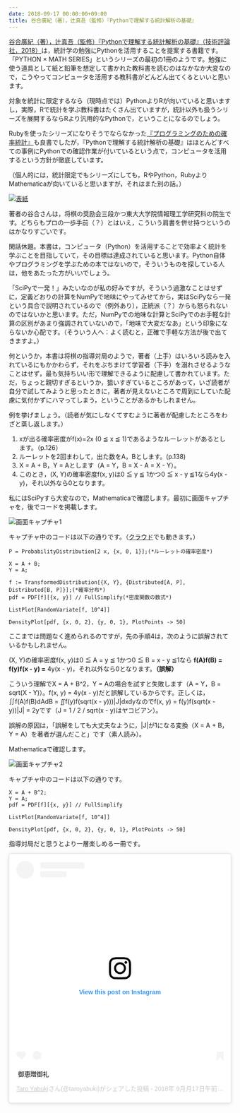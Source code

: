 ```yaml
---
date: 2018-09-17 00:00:00+09:00
title: 谷合廣紀（著），辻真吾（監修）『Pythonで理解する統計解析の基礎』
---
```


[谷合廣紀（著），辻真吾（監修）『Pythonで理解する統計解析の基礎』（技術評論社，2018）](https://www.amazon.co.jp/exec/obidos/asin/4297100495/inquisitor-22/)は，統計学の勉強にPythonを活用することを提案する書籍です。「PYTHON × MATH SERIES」というシリーズの最初の1冊のようです。勉強に使う道具として紙と鉛筆を想定して書かれた教科書を読むのはなかなか大変なので，こうやってコンピュータを活用する教科書がどんどん出てくるといいと思います。

対象を統計に限定するなら（現時点では）PythonよりRが向いていると思いますし，実際，Rで統計を学ぶ教科書はたくさん出ていますが，統計以外も扱うシリーズを展開するならRより汎用的なPythonで，ということになるのでしょう。

Rubyを使ったシリーズになりそうでならなかった[『プログラミングのための確率統計』](https://www.amazon.co.jp/exec/obidos/asin/4274067750/inquisitor-22/)も良書でしたが，『Pythonで理解する統計解析の基礎』はほとんどすべての事例にPythonでの確認作業が付いているという点で，コンピュータを活用するという方針が徹底しています。

（個人的には，統計限定でもシリーズにしても，RやPython，RubyよりMathematicaが向いていると思いますが，それはまた別の話。）

[![表紙](https://images-fe.ssl-images-amazon.com/images/P/4297100495.09.jpg)](https://www.amazon.co.jp/exec/obidos/asin/4297100495/inquisitor-22/)

著者の谷合さんは，将棋の奨励会三段かつ東大大学院情報理工学研究科の院生です。どちらもプロの一歩手前（？）とはいえ，こういう肩書を併せ持つというのはかなりすごいです。

閑話休題。本書は，コンピュータ（Python）を活用することで効率よく統計を学ぶことを目指していて，その目標は達成されていると思います。Python自体やプログラミングを学ぶための本ではないので，そういうものを探している人は，他をあたった方がいいでしょう。

「SciPyで一発！」みたいなのが私の好みですが，そういう過激なことはせずに，定義どおりの計算をNumPyで地味にやってみせてから，実はSciPyなら一発という具合で説明されているので（例外あり），正統派（？）からも怒られないのではないかと思います。ただ，NumPyでの地味な計算とSciPyでのお手軽な計算の区別があまり強調されていないので，「地味で大変だなあ」という印象にならないか心配です。（そういう人へ：よく読むと，正確で手軽な方法が後で出てきますよ。）

何というか，本書は将棋の指導対局のようで，著者（上手）はいろいろ読みを入れているにもかかわらず，それをぶちまけて学習者（下手）を溺れさせるようなことはせず，最も気持ちいい形で理解できるように配慮して書かれています。ただ，ちょっと親切すぎるというか，狙いすぎているところがあって，いざ読者が自分で試してみようと思ったときに，著者が見えないところで周到にしていた配慮に気付かずにハマってしまう，ということがあるかもしれません。

例を挙げましょう。（読者が気にしなくてすむように著者が配慮したところをわざと蒸し返します。）

1. xが出る確率密度がf(x)=2x (0 ≦ x ≦ 1)であるようなルーレットがあるとします。（p.126）
1. ルーレットを2回まわして，出た数をA，Bとします。(p.138)
1. X = A + B，Y = Aとします（A = Y，B = X - A = X - Y）。
1. このとき，(X, Y)の確率密度f(x, y)は0 ≦ y ≦ 1かつ0 ≦ x - y ≦1なら4y(x - y)，それ以外なら0となります。

私にはSciPyすら大変なので，Mathematicaで確認します。最初に画面キャプチャを，後でコードを掲載します。

![画面キャプチャ1](/images/2018-09-17-statistical-analysis-with-python-1.png)

キャプチャ中のコードは以下の通りです。（[クラウド](https://sandbox.open.wolframcloud.com)でも動きます。）

```
P = ProbabilityDistribution[2 x, {x, 0, 1}];(*ルーレットの確率密度*)

X = A + B;
Y = A;

f := TransformedDistribution[{X, Y}, {Distributed[A, P], Distributed[B, P]}];(*確率分布*)
pdf = PDF[f][{x, y}] // FullSimplify(*密度関数の数式*)

ListPlot[RandomVariate[f, 10^4]]

DensityPlot[pdf, {x, 0, 2}, {y, 0, 1}, PlotPoints -> 50]
```

ここまでは問題なく進められるのですが，先の手順4は，次のように誤解されているかもしれません。

(X, Y)の確率密度f(x, y)は0 ≦ A = y ≦ 1かつ0 ≦ B = x - y ≦1なら **f(A)f(B) = f(y)f(x - y) =** 4y(x - y)，それ以外なら0となります。**（誤解）**

こういう理解でX = A + B^2，Y = Aの場合を試すと失敗します（A = Y，B = sqrt(X - Y)）。f(x, y) = 4y(x - y)だと誤解しているからです。正しくは，∬f(A)f(B)dAdB = ∬f(y)f(sqrt(x - y)))\|J\|dxdyなのでf(x, y) = f(y)f(sqrt(x - y))\|J\| = 2yです（J = 1 / 2 / sqrt(x - y)はヤコビアン）。

誤解の原因は，「誤解をしても大丈夫なように，\|J\|が1になる変換（X = A + B，Y = A）を著者が選んだこと」です（素人読み）。

Mathematicaで確認します。

![画面キャプチャ2](/images/2018-09-17-statistical-analysis-with-python-2.png)

キャプチャ中のコードは以下の通りです。

```
X = A + B^2;
Y = A;
pdf = PDF[f][{x, y}] // FullSimplify

ListPlot[RandomVariate[f, 10^4]]

DensityPlot[pdf, {x, 0, 2}, {y, 0, 1}, PlotPoints -> 50]
```

指導対局だと思うとより一層楽しめる一冊です。

<blockquote class="instagram-media" data-instgrm-captioned data-instgrm-permalink="https://www.instagram.com/p/Bn1LNKJhRSo/?utm_source=ig_embed_loading" data-instgrm-version="12" style=" background:#FFF; border:0; border-radius:3px; box-shadow:0 0 1px 0 rgba(0,0,0,0.5),0 1px 10px 0 rgba(0,0,0,0.15); margin: 1px; max-width:540px; min-width:326px; padding:0; width:99.375%; width:-webkit-calc(100% - 2px); width:calc(100% - 2px);"><div style="padding:16px;"> <a href="https://www.instagram.com/p/Bn1LNKJhRSo/?utm_source=ig_embed_loading" style=" background:#FFFFFF; line-height:0; padding:0 0; text-align:center; text-decoration:none; width:100%;" target="_blank"> <div style=" display: flex; flex-direction: row; align-items: center;"> <div style="background-color: #F4F4F4; border-radius: 50%; flex-grow: 0; height: 40px; margin-right: 14px; width: 40px;"></div> <div style="display: flex; flex-direction: column; flex-grow: 1; justify-content: center;"> <div style=" background-color: #F4F4F4; border-radius: 4px; flex-grow: 0; height: 14px; margin-bottom: 6px; width: 100px;"></div> <div style=" background-color: #F4F4F4; border-radius: 4px; flex-grow: 0; height: 14px; width: 60px;"></div></div></div><div style="padding: 19% 0;"></div><div style="display:block; height:50px; margin:0 auto 12px; width:50px;"><svg width="50px" height="50px" viewBox="0 0 60 60" version="1.1" xmlns="http://www.w3.org/2000/svg" xmlns:xlink="http://www.w3.org/1999/xlink"><g stroke="none" stroke-width="1" fill="none" fill-rule="evenodd"><g transform="translate(-511.000000, -20.000000)" fill="#000000"><g><path d="M556.869,30.41 C554.814,30.41 553.148,32.076 553.148,34.131 C553.148,36.186 554.814,37.852 556.869,37.852 C558.924,37.852 560.59,36.186 560.59,34.131 C560.59,32.076 558.924,30.41 556.869,30.41 M541,60.657 C535.114,60.657 530.342,55.887 530.342,50 C530.342,44.114 535.114,39.342 541,39.342 C546.887,39.342 551.658,44.114 551.658,50 C551.658,55.887 546.887,60.657 541,60.657 M541,33.886 C532.1,33.886 524.886,41.1 524.886,50 C524.886,58.899 532.1,66.113 541,66.113 C549.9,66.113 557.115,58.899 557.115,50 C557.115,41.1 549.9,33.886 541,33.886 M565.378,62.101 C565.244,65.022 564.756,66.606 564.346,67.663 C563.803,69.06 563.154,70.057 562.106,71.106 C561.058,72.155 560.06,72.803 558.662,73.347 C557.607,73.757 556.021,74.244 553.102,74.378 C549.944,74.521 548.997,74.552 541,74.552 C533.003,74.552 532.056,74.521 528.898,74.378 C525.979,74.244 524.393,73.757 523.338,73.347 C521.94,72.803 520.942,72.155 519.894,71.106 C518.846,70.057 518.197,69.06 517.654,67.663 C517.244,66.606 516.755,65.022 516.623,62.101 C516.479,58.943 516.448,57.996 516.448,50 C516.448,42.003 516.479,41.056 516.623,37.899 C516.755,34.978 517.244,33.391 517.654,32.338 C518.197,30.938 518.846,29.942 519.894,28.894 C520.942,27.846 521.94,27.196 523.338,26.654 C524.393,26.244 525.979,25.756 528.898,25.623 C532.057,25.479 533.004,25.448 541,25.448 C548.997,25.448 549.943,25.479 553.102,25.623 C556.021,25.756 557.607,26.244 558.662,26.654 C560.06,27.196 561.058,27.846 562.106,28.894 C563.154,29.942 563.803,30.938 564.346,32.338 C564.756,33.391 565.244,34.978 565.378,37.899 C565.522,41.056 565.552,42.003 565.552,50 C565.552,57.996 565.522,58.943 565.378,62.101 M570.82,37.631 C570.674,34.438 570.167,32.258 569.425,30.349 C568.659,28.377 567.633,26.702 565.965,25.035 C564.297,23.368 562.623,22.342 560.652,21.575 C558.743,20.834 556.562,20.326 553.369,20.18 C550.169,20.033 549.148,20 541,20 C532.853,20 531.831,20.033 528.631,20.18 C525.438,20.326 523.257,20.834 521.349,21.575 C519.376,22.342 517.703,23.368 516.035,25.035 C514.368,26.702 513.342,28.377 512.574,30.349 C511.834,32.258 511.326,34.438 511.181,37.631 C511.035,40.831 511,41.851 511,50 C511,58.147 511.035,59.17 511.181,62.369 C511.326,65.562 511.834,67.743 512.574,69.651 C513.342,71.625 514.368,73.296 516.035,74.965 C517.703,76.634 519.376,77.658 521.349,78.425 C523.257,79.167 525.438,79.673 528.631,79.82 C531.831,79.965 532.853,80.001 541,80.001 C549.148,80.001 550.169,79.965 553.369,79.82 C556.562,79.673 558.743,79.167 560.652,78.425 C562.623,77.658 564.297,76.634 565.965,74.965 C567.633,73.296 568.659,71.625 569.425,69.651 C570.167,67.743 570.674,65.562 570.82,62.369 C570.966,59.17 571,58.147 571,50 C571,41.851 570.966,40.831 570.82,37.631"></path></g></g></g></svg></div><div style="padding-top: 8px;"> <div style=" color:#3897f0; font-family:Arial,sans-serif; font-size:14px; font-style:normal; font-weight:550; line-height:18px;"> View this post on Instagram</div></div><div style="padding: 12.5% 0;"></div> <div style="display: flex; flex-direction: row; margin-bottom: 14px; align-items: center;"><div> <div style="background-color: #F4F4F4; border-radius: 50%; height: 12.5px; width: 12.5px; transform: translateX(0px) translateY(7px);"></div> <div style="background-color: #F4F4F4; height: 12.5px; transform: rotate(-45deg) translateX(3px) translateY(1px); width: 12.5px; flex-grow: 0; margin-right: 14px; margin-left: 2px;"></div> <div style="background-color: #F4F4F4; border-radius: 50%; height: 12.5px; width: 12.5px; transform: translateX(9px) translateY(-18px);"></div></div><div style="margin-left: 8px;"> <div style=" background-color: #F4F4F4; border-radius: 50%; flex-grow: 0; height: 20px; width: 20px;"></div> <div style=" width: 0; height: 0; border-top: 2px solid transparent; border-left: 6px solid #f4f4f4; border-bottom: 2px solid transparent; transform: translateX(16px) translateY(-4px) rotate(30deg)"></div></div><div style="margin-left: auto;"> <div style=" width: 0px; border-top: 8px solid #F4F4F4; border-right: 8px solid transparent; transform: translateY(16px);"></div> <div style=" background-color: #F4F4F4; flex-grow: 0; height: 12px; width: 16px; transform: translateY(-4px);"></div> <div style=" width: 0; height: 0; border-top: 8px solid #F4F4F4; border-left: 8px solid transparent; transform: translateY(-4px) translateX(8px);"></div></div></div></a> <p style=" margin:8px 0 0 0; padding:0 4px;"> <a href="https://www.instagram.com/p/Bn1LNKJhRSo/?utm_source=ig_embed_loading" style=" color:#000; font-family:Arial,sans-serif; font-size:14px; font-style:normal; font-weight:normal; line-height:17px; text-decoration:none; word-wrap:break-word;" target="_blank">御恵贈御礼</a></p> <p style=" color:#c9c8cd; font-family:Arial,sans-serif; font-size:14px; line-height:17px; margin-bottom:0; margin-top:8px; overflow:hidden; padding:8px 0 7px; text-align:center; text-overflow:ellipsis; white-space:nowrap;"><a href="https://www.instagram.com/taroyabuki/?utm_source=ig_embed_loading" style=" color:#c9c8cd; font-family:Arial,sans-serif; font-size:14px; font-style:normal; font-weight:normal; line-height:17px;" target="_blank"> Taro Yabuki</a>さん(@taroyabuki)がシェアした投稿 - <time style=" font-family:Arial,sans-serif; font-size:14px; line-height:17px;" datetime="2018-09-17T14:38:17+00:00">2018年 9月月17日午前7時38分PDT</time></p></div></blockquote> <script async defer src="//www.instagram.com/embed.js"></script>